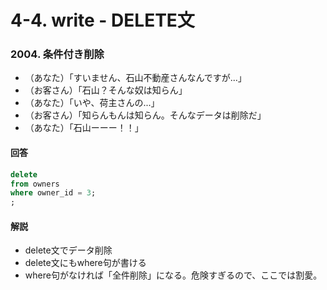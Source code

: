 # 4-4. write - DELETE文

### 2004. 条件付き削除
- （あなた）「すいません、石山不動産さんなんですが...」
- （お客さん）「石山？そんな奴は知らん」
- （あなた）「いや、荷主さんの...」
- （お客さん）「知らんもんは知らん。そんなデータは削除だ」
- （あなた）「石山ーーー！！」

#### 回答
```sql
delete
from owners
where owner_id = 3;
;
```

#### 解説
- delete文でデータ削除
- delete文にもwhere句が書ける
- where句がなければ「全件削除」になる。危険すぎるので、ここでは割愛。